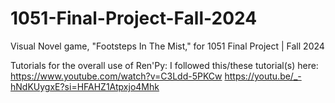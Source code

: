 # 1051-Final-Project-Fall-2024
Visual Novel game, "Footsteps In The Mist," for 1051 Final Project | Fall 2024

Tutorials for the overall use of Ren'Py:
  I followed this/these tutorial(s) here:
    https://www.youtube.com/watch?v=C3Ldd-5PKCw
    https://youtu.be/_-hNdKUygxE?si=HFAHZ1Atpxjo4Mhk
